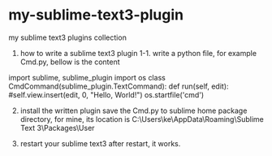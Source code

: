 my-sublime-text3-plugin
=======================

my sublime text3 plugins collection
1. how to write a sublime text3 plugin
1-1. write a python file, for example Cmd.py, bellow is the content

import sublime, sublime_plugin
import os
class CmdCommand(sublime_plugin.TextCommand):
	def run(self, edit):
		#self.view.insert(edit, 0, "Hello, World!")
		os.startfile('cmd')
		
2. install the written plugin
   save the Cmd.py to sublime home package directory, for mine, 
   its location is C:\Users\ke\AppData\Roaming\Sublime Text 3\Packages\User

3. restart your sublime text3
   after restart, it works.

